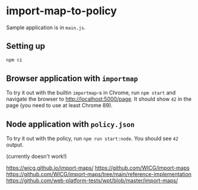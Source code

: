 # import-map-to-policy

Sample application is in `main.js`.

## Setting up

```sh
npm ci
```

## Browser application with `importmap`

To try it out with the builtin `importmap`-s in Chrome, run `npm start` and navigate the browser
to <http://localhost:5000/page>. It should show `42` in the page (you need to use at least Chrome 89).

## Node application with `policy.json`

To try it out with the policy, run `npm run start:node`. You should see `42` output.

(currently doesn't work!)

https://wicg.github.io/import-maps/
https://github.com/WICG/import-maps
https://github.com/WICG/import-maps/tree/main/reference-implementation
https://github.com/web-platform-tests/wpt/blob/master/import-maps/

